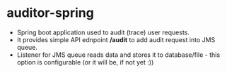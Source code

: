 # auditor-spring

- Spring boot application used to audit (trace) user requests. 
- It provides simple API ednpoint **/audit** to add audit request into JMS queue.
- Listener for JMS queue reads data and stores it to database/file - this option is configurable (or it will be, if not yet :))

